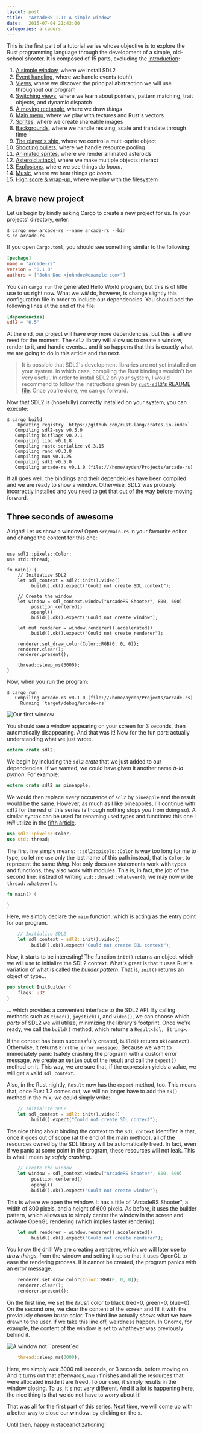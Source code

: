 ```yaml
---
layout: post
title:  "ArcadeRS 1.1: A simple window"
date:   2015-07-04 21:43:00
categories: arcaders
---
```


This is the first part of a tutorial series whose objective is to explore
the Rust programming language through the development of a simple, old-school
shooter. It is composed of 15 parts, excluding the
[introduction](/arcaders/2015/07/04/arcaders-1-0):


  1. [A simple window](/arcaders/2015/07/04/arcaders-1-1), where we install SDL2
  2. [Event handling](#), where we handle events (duh!)
  3. [Views](#), where we discover the principal abstraction we will use throughout our program
  4. [Switching views](#), where we learn about pointers, pattern matching, trait objects, and dynamic dispatch
  5. [A moving rectangle](#), where we draw _things_
  6. [Main menu](#), where we play with textures and Rust's vectors
  7. [Sprites](#), where we create shareable images
  8. [Backgrounds](#), where we handle resizing, scale and translate through time
  9. [The player's ship](#), where we control a multi-sprite object
  10. [Shooting bullets](#), where we handle resource pooling
  11. [Animated sprites](#), where we render animated asteroids
  12. [Asteroid attack!](#), where we make multiple objects interact
  13. [Explosions](#), where we see things do _boom_.
  14. [Music](#), where we hear things go _boom_.
  15. [High score & wrap-up](#), where we play with the filesystem


## A brave new project

Let us begin by kindly asking Cargo to create a new project for us. In your
projects' directory, enter:

```
$ cargo new arcade-rs --name arcade-rs --bin
$ cd arcade-rs
```

If you open `Cargo.toml`, you should see something similar to the following:

```toml
[package]
name = "arcade-rs"
version = "0.1.0"
authors = ["John Doe <johndoe@example.com>"]
```

You can `cargo run` the generated Hello World program, but this is of little
use to us right now. What we _will_ do, however, is change slightly this
configuration file in order to include our dependencies. You should add the
following lines at the end of the file:

```toml
[dependencies]
sdl2 = "0.5"
```

At the end, our project will have _way_ more dependencies, but this is all we
need for the moment. The `sdl2` library will allow us to create a window,
render to it, and handle events... and it so happens that this is exactly what
we are going to do in this article and the next.

> It is possible that SDL2's development libraries are not yet installed on your
> system. In which case, compiling the Rust bindings wouldn't be very useful.
> In order to install SDL2 on your system, I would recommend to follow the
> instructions given by [`rust-sdl2`'s README file](https://github.com/AngryLawyer/rust-sdl2#sdl20--development-libraries).
> Once you're done, we can go forward.

Now that SDL2 is (hopefully) correctly installed on your system, you can execute:

```
$ cargo build
    Updating registry `https://github.com/rust-lang/crates.io-index`
   Compiling sdl2-sys v0.5.0
   Compiling bitflags v0.2.1
   Compiling libc v0.1.8
   Compiling rustc-serialize v0.3.15
   Compiling rand v0.3.8
   Compiling num v0.1.25
   Compiling sdl2 v0.5.0
   Compiling arcade-rs v0.1.0 (file:///home/ayden/Projects/arcade-rs)
```

If all goes well, the bindings and their dependeicies have been compiled and we
are ready to show a window. Otherwise, SDL2 was probably incorrectly installed
and you need to get that out of the way before moving forward.


## Three seconds of awesome

Alright! Let us show a window! Open `src/main.rs` in your favourite editor and
change the content for this one:

```rustextern crate sdl2;

use sdl2::pixels::Color;
use std::thread;

fn main() {
    // Initialize SDL2
    let sdl_context = sdl2::init().video()
        .build().ok().expect("Could not create SDL context");
    
    // Create the window
    let window = sdl_context.window("ArcadeRS Shooter", 800, 600)
        .position_centered()
        .opengl()
        .build().ok().expect("Could not create window");
    
    let mut renderer = window.renderer().accelerated()
        .build().ok().expect("Could not create renderer");
    
    renderer.set_draw_color(Color::RGB(0, 0, 0));
    renderer.clear();
    renderer.present();
    
    thread::sleep_ms(3000);
}
```

Now, when you run the program:

```
$ cargo run
   Compiling arcade-rs v0.1.0 (file:///home/ayden/Projects/arcade-rs)
     Running `target/debug/arcade-rs`
```

![Our first window](/images/arcade-1.png)

You should see a window appearing on your screen for 3 seconds, then
automatically disappearing. And that was it! Now for the fun part: actually
understanding what we just wrote.

```rust
extern crate sdl2;
```

We begin by including the `sdl2` _crate_ that we just added to our dependencies.
If we wanted, we could have given it another name _à-la python_. For example:

```rust
extern crate sdl2 as pineapple;
```

We would then replace every occurence of `sdl2` by `pineapple` and the result
would be the same. However, as much as I like pineapples, I'll continue with
`sdl2` for the rest of this series (although nothing stops _you_ from doing so).
A similar syntax can be used for renaming `use`d types and functions: this one
I _will_ utilize in the [fifth article](#).

```rust
use sdl2::pixels::Color;
use std::thread;
```

The first line simply means: `::sdl2::pixels::Color` is way too long for me to
type, so let me `use` only the last name of this path instead, that is `Color`,
to represent the same _thing_. Not only does `use` statements work with types
and functions, they also work with modules. This is, in fact, the job of the
second line: instead of writing `std::thread::whatever()`, we may now write
`thread::whatever()`.

```rust
fn main() {

}
```

Here, we simply declare the `main` function, which is acting as the entry point
for our program.

```rust
    // Initialize SDL2
    let sdl_context = sdl2::init().video()
        .build().ok().expect("Could not create SDL context");
```

Now, it starts to be interesting! The function `init()` returns an object which
we will use to initialize the SDL2 context. What's great is that it uses Rust's
variation of what is called the _builder pattern_. That is, `init()` returns an
object of type...

```rust
pub struct InitBuilder {
    flags: u32
}
```

... which provides a convenient interface to the SDL2 API. By calling methods
such as `timer()`, `joystick()`, and `video()`, we can choose which _parts_ of
SDL2 we will utilize, minimizing the library's footprint. Once we're ready, we
call the `build()` method, which returns a `Result<Sdl, String>`.

If the context has been successfully created, `build()` returns `Ok(context)`.
Otherwise, it returns `Err(the_error_message)`. Because we want to immediately
panic (safely crashing the program) with a custom error message, we create an
`Option` out of the result and call the `expect()` method on it. This way, we
are sure that, if the expression yields a value, we will get a valid
`sdl_context`.

Also, in the Rust nightly, `Result` now has the `expect` method, too. This
means that, once Rust 1.2 comes out, we will no longer have to add the `ok()`
method in the mix; we could simply write:

```rust
    // Initialize SDL2
    let sdl_context = sdl2::init().video()
        .build().expect("Could not create SDL context");
```

The nice thing about binding the context to the `sdl_context` identifier is
that, once it goes out of scope (at the end of the main method), all of the
resources owned by the SDL library will be automatically freed. In fact,
even if we panic at some point in the program, these resources will not leak.
This is what I mean by _safely crashing_.

```rust
    // Create the window
    let window = sdl_context.window("ArcadeRS Shooter", 800, 600)
        .position_centered()
        .opengl()
        .build().ok().expect("Could not create window");
```

This is where we open the window. It has a title of "ArcadeRS Shooter", a width
of 800 pixels, and a height of 600 pixels. As before, it uses the builder
pattern, which allows us to simply center the window in the screen and activate
OpenGL rendering (which implies faster rendering).

```rust
    let mut renderer = window.renderer().accelerated()
        .build().ok().expect("Could not create renderer");
```

You know the drill! We are creating a renderer, which we will later use to
_draw things_, from the window and setting it up so that it uses OpenGL to
ease the rendering process. If it cannot be created, the program panics with
an error message.

```rust
    renderer.set_draw_color(Color::RGB(0, 0, 0));
    renderer.clear();
    renderer.present();
```

On the first line, we set the _brush_ color to black (red=0, green=0, blue=0).
On the second one, we clear the content of the screen and fill it with the
previously chosen _brush_ color. The third line actually _shows_ what we have
drawn to the user. If we take this line off, weirdness happen. In Gnome, for
example, the content of the window is set to whathever was previously behind it.

![A window not ``present`ed](/images/arcade-2.png)

```rust
    thread::sleep_ms(3000);
```

Here, we simply _wait_ 3000 milliseconds, or 3 seconds, before moving on. And
it turns out that afterwards, `main` finishes and all the resources that were
allocated inside it are freed. To our user, it simply results in the window
closing. To us, it's not very different. And if a lot is happening here, the
nice thing is that we do not have to worry about it!

That was all for the first part of this series. [Next time](#), we will come up
with a better way to close our window: by clicking on the `x`.

Until then, happy rustaceanotizationing!